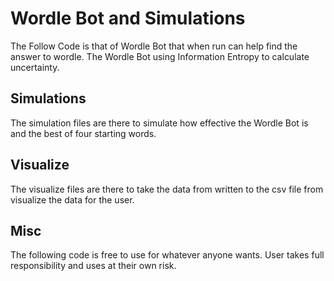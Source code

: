 # **Wordle Bot and Simulations**

The Follow Code is that of Wordle Bot that when run can help find the answer to wordle. The Wordle Bot using Information Entropy to calculate uncertainty. 

## Simulations

The simulation files are there to simulate how effective the Wordle Bot is and the best of four starting words. 

## Visualize

The visualize files are there to take the data from written to the csv file from visualize the data for the user.

## Misc
The following code is free to use for whatever anyone wants. User takes full responsibility and uses at their own risk.
